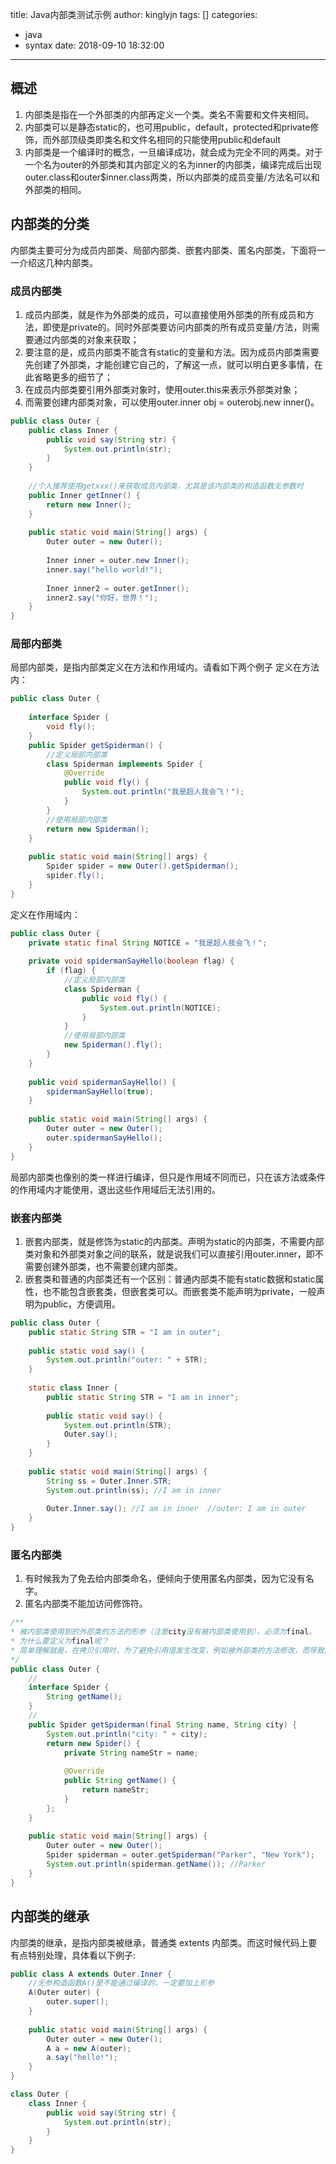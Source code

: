 title: Java内部类测试示例
author: kinglyjn
tags: []
categories:
  - java
  - syntax
date: 2018-09-10 18:32:00
---
## 概述

1. 内部类是指在一个外部类的内部再定义一个类。类名不需要和文件夹相同。
2. 内部类可以是静态static的，也可用public，default，protected和private修饰，而外部顶级类即类名和文件名相同的只能使用public和default
3. 内部类是一个编译时的概念，一旦编译成功，就会成为完全不同的两类。对于一个名为outer的外部类和其内部定义的名为inner的内部类，编译完成后出现outer.class和outer$inner.class两类，所以内部类的成员变量/方法名可以和外部类的相同。

<!--more-->

## 内部类的分类

内部类主要可分为成员内部类、局部内部类、嵌套内部类、匿名内部类，下面将一一介绍这几种内部类。

### 成员内部类

1. 成员内部类，就是作为外部类的成员，可以直接使用外部类的所有成员和方法，即使是private的。同时外部类要访问内部类的所有成员变量/方法，则需要通过内部类的对象来获取；
2. 要注意的是，成员内部类不能含有static的变量和方法。因为成员内部类需要先创建了外部类，才能创建它自己的，了解这一点，就可以明白更多事情，在此省略更多的细节了；
3. 在成员内部类要引用外部类对象时，使用outer.this来表示外部类对象；
4. 而需要创建内部类对象，可以使用outer.inner obj = outerobj.new inner()。

``` java
public class Outer {
	public class Inner {
		public void say(String str) {
			System.out.println(str);
		}
	}
	
	//个人推荐使用getxxx()来获取成员内部类，尤其是该内部类的构造函数无参数时 
	public Inner getInner() {
		return new Inner();
	}
	
	public static void main(String[] args) {
		Outer outer = new Outer();
		
		Inner inner = outer.new Inner();
		inner.say("hello world!");
	
		Inner inner2 = outer.getInner();
		inner2.say("你好，世界！");
	}
}
```

### 局部内部类

局部内部类，是指内部类定义在方法和作用域内。请看如下两个例子
定义在方法内：

``` java
public class Outer {
	
	interface Spider {
		void fly();
	}
	public Spider getSpiderman() {
		//定义局部内部类
		class Spiderman implements Spider {
			@Override
			public void fly() {
				System.out.println("我是超人我会飞！");
			}
		}
		//使用局部内部类
		return new Spiderman();
	}
	
	public static void main(String[] args) {
		Spider spider = new Outer().getSpiderman();
		spider.fly();
	}
}
```

定义在作用域内：

``` java
public class Outer {
	private static final String NOTICE = "我是超人我会飞！";
	
	private void spidermanSayHello(boolean flag) {
		if (flag) {
			//定义局部内部类
			class Spiderman {
				public void fly() {
					System.out.println(NOTICE);
				}
			}
			//使用局部内部类
			new Spiderman().fly();
		}
	}
	
	public void spidermanSayHello() {
		spidermanSayHello(true);
	}
	
	public static void main(String[] args) {
		Outer outer = new Outer();
		outer.spidermanSayHello();
	}
}
```

局部内部类也像别的类一样进行编译，但只是作用域不同而已，只在该方法或条件的作用域内才能使用，退出这些作用域后无法引用的。

### 嵌套内部类

1. 嵌套内部类，就是修饰为static的内部类。声明为static的内部类，不需要内部类对象和外部类对象之间的联系，就是说我们可以直接引用outer.inner，即不需要创建外部类，也不需要创建内部类。
2. 嵌套类和普通的内部类还有一个区别：普通内部类不能有static数据和static属性，也不能包含嵌套类，但嵌套类可以。而嵌套类不能声明为private，一般声明为public，方便调用。

``` java
public class Outer {
	public static String STR = "I am in outer";
	
	public static void say() {
		System.out.println("outer: " + STR);
	}
	
	static class Inner {
		public static String STR = "I am in inner";
		
		public static void say() {
			System.out.println(STR);
			Outer.say();
		}
	}
	
	public static void main(String[] args) {
		String ss = Outer.Inner.STR;
		System.out.println(ss); //I am in inner
		
		Outer.Inner.say(); //I am in inner  //outer: I am in outer
	}
}
```

### 匿名内部类

1. 有时候我为了免去给内部类命名，便倾向于使用匿名内部类，因为它没有名字。
2. 匿名内部类不能加访问修饰符。

``` java
/**
* 被内部类使用到的外部类的方法的形参（注意city没有被内部类使用到），必须为final。
* 为什么要定义为final呢？
* 简单理解就是，在拷贝引用时，为了避免引用值发生改变，例如被外部类的方法修改，而导致内部类得到的值不一致，于是用final来让该引用不可改变。
*/
public class Outer {
	//
	interface Spider {
		String getName();
	}
	//
	public Spider getSpiderman(final String name, String city) {
		System.out.println("city: " + city);
		return new Spider() {
			private String nameStr = name;
			
			@Override
			public String getName() {
				return nameStr;
			}
		};
	}
	
	public static void main(String[] args) {
		Outer outer = new Outer();
		Spider spiderman = outer.getSpiderman("Parker", "New York");
		System.out.println(spiderman.getName()); //Parker
	}
}
```

## 内部类的继承

内部类的继承，是指内部类被继承，普通类 extents 内部类。而这时候代码上要有点特别处理，具体看以下例子:

``` java
public class A extends Outer.Inner {
	//无参构造函数A()是不能通过编译的，一定要加上形参
	A(Outer outer) {
		outer.super();
	}
	
	public static void main(String[] args) {
		Outer outer = new Outer();
		A a = new A(outer);
		a.say("hello!");
	}
}

class Outer {
	class Inner {
		public void say(String str) {
			System.out.println(str);
		}
	}
}
```